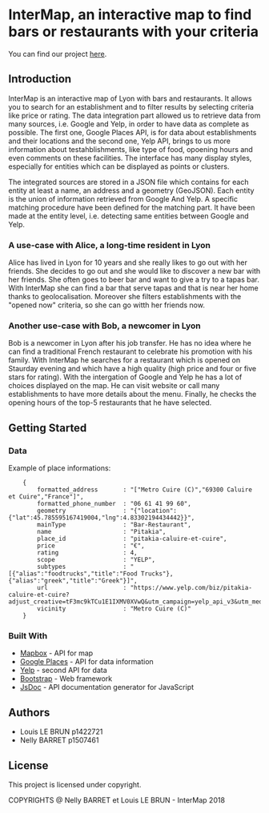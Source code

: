 # InterMap, an interactive map to find bars or restaurants with your criteria

You can find our project [here](http://nellybarret.fr/projets/interactiveMapLyon/index.php).

## Introduction

InterMap is an interactive map of Lyon with bars and restaurants. It allows you to search for an establishment and to filter results by selecting criteria like price or rating. The data integration part allowed us to retrieve data from many sources, i.e. Google and Yelp, in order to have data as complete as possible. The first one, Google Places API, is for data about establishments and their locations and the second one, Yelp API, brings to us more information about testahblishments, like type of food, opoening hours and even comments on these facilities. The interface has many display styles, especially for entities which can be displayed as points or clusters.

The integrated sources are stored in a JSON file which contains for each entity at least a name, an address and a geometry (GeoJSON). Each entity is the union of information retrieved from Google And Yelp. A specific matching procedure have been defined for the matching part. It have been made at the entity level, i.e. detecting same entities between Google and Yelp. 

### A use-case with Alice, a long-time resident in Lyon

Alice has lived in Lyon for 10 years and she really likes to go out with her friends. She decides to go out and she would like to discover a new bar with her friends. She often goes to beer bar and want to give a try to a tapas bar. With InterMap she can find a bar that serve tapas and that is near her home thanks to geolocalisation. Moreover she filters establishments with the "opened now" criteria, so she can go witth her friends now.

### Another use-case with Bob, a newcomer in Lyon

Bob is a newcomer in Lyon after his job transfer. He has no idea where he can find a traditional French restaurant to celebrate his promotion with his family. With InterMap he searches for a restaurant which is opened on Staurday evening and which have a high quality (high price and four or five stars for rating). With the intergation of Google and Yelp he has a lot of choices displayed on the map. He can visit website or call many establishments to have more details about the menu. Finally, he checks the opening hours of the top-5 restaurants that he have selected. 

## Getting Started

### Data
Example of place informations:
```
    {
        formatted_address       : "["Metro Cuire (C)","69300 Caluire et Cuire","France"]",
        formatted_phone_number  : "06 61 41 99 60",
        geometry                : "{"location":{"lat":45.785595167419004,"lng":4.83302194434442}}",
        mainType                : "Bar-Restaurant",
        name                    : "Pitakia",
        place_id                : "pitakia-caluire-et-cuire",
        price                   : "€",
        rating                  : 4,
        scope                   : "YELP",
        subtypes                : "[{"alias":"foodtrucks","title":"Food Trucks"},{"alias":"greek","title":"Greek"}]",
        url                     : "https://www.yelp.com/biz/pitakia-caluire-et-cuire?adjust_creative=tF3mc9kTCu1E1IXMV0XVwQ&utm_campaign=yelp_api_v3&utm_medium=api_v3_business_search&utm_source=tF3mc9kTCu1E1IXMV0XVwQ",
        vicinity                : "Metro Cuire (C)"
    }
```
### Built With

* [Mapbox](https://www.mapbox.com/) - API for map
* [Google Places](https://developers.google.com/places/) - API for data information
* [Yelp](https://www.yelp.com/) - second API for data
* [Bootstrap](https://getbootstrap.com/) - Web framework
* [JsDoc](http://usejsdoc.org/) - API documentation generator for JavaScript

## Authors

* Louis LE BRUN   p1422721
* Nelly BARRET    p1507461

## License

This project is licensed under copyright.

COPYRIGHTS @ Nelly BARRET et Louis LE BRUN - InterMap 2018
